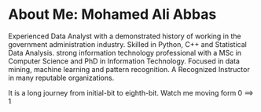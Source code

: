 # About Me: Mohamed Ali Abbas

Experienced Data Analyst with a demonstrated history of working in the government administration industry. Skilled in Python, C++ and Statistical Data Analysis. strong information technology professional with a MSc in Computer Science and PhD in Information Technology. Focused in data mining, machine learning and pattern recognition. A Recognized Instructor in many reputable organizations.


It is a long journey from initial-bit to eighth-bit. Watch me moving form 0 ==> 1

